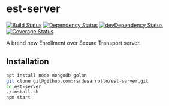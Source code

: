# est-server

[![Build Status](https://travis-ci.org/rsrdesarrollo/est-server.svg?branch=master)](https://travis-ci.org/rsrdesarrollo/est-server)
[![Dependency Status](https://david-dm.org/rsrdesarrollo/est-server.svg)](https://david-dm.org/rsrdesarrollo/est-server)
[![devDependency Status](https://david-dm.org/rsrdesarrollo/est-server/dev-status.svg)](https://david-dm.org/rsrdesarrollo/est-server#info=devDependencies)
[![Coverage Status](https://coveralls.io/repos/rsrdesarrollo/est-server/badge.svg)](https://coveralls.io/r/rsrdesarrollo/est-server)

A brand new Enrollment over Secure Transport server.

## Installation

```bash
apt install node mongodb golan
git clone git@github.com:rsrdesarrollo/est-server.git
cd est-server
./install.sh
npm start
```

